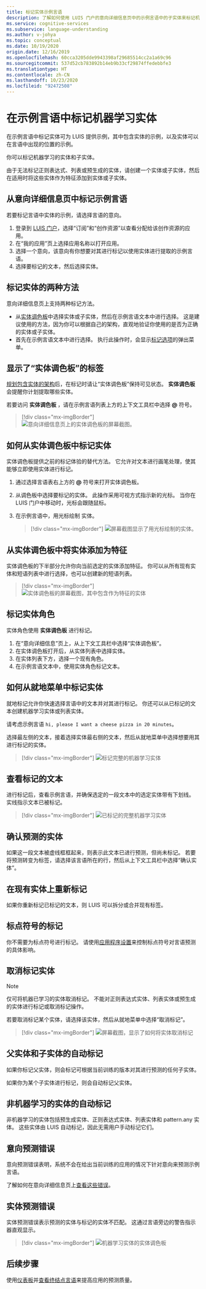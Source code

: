 ```yaml
---
title: 标记实体示例言语
description: 了解如何使用 LUIS 门户的意向详细信息页中的示例言语中的子实体来标记机器学习实体。
ms.service: cognitive-services
ms.subservice: language-understanding
ms.author: v-johya
ms.topic: conceptual
ms.date: 10/19/2020
origin.date: 12/16/2019
ms.openlocfilehash: 60cca3205dde9943398af29685514cc2a1a69c96
ms.sourcegitcommit: 537d52cb783892b14eb9b33cf29874ffedebbfe3
ms.translationtype: HT
ms.contentlocale: zh-CN
ms.lasthandoff: 10/23/2020
ms.locfileid: "92472508"
---
```

# <a name="label-machine-learning-entity-in-an-example-utterance"></a>在示例言语中标记机器学习实体

在示例言语中标记实体可为 LUIS 提供示例，其中包含实体的示例，以及实体可以在言语中出现的位置的示例。

你可以标记机器学习的实体和子实体。

由于无法标记正则表达式、列表或预生成的实体，请创建一个实体或子实体，然后在适用时将这些实体作为特征添加到实体或子实体。

## <a name="label-example-utterances-from-the-intent-detail-page"></a>从意向详细信息页中标记示例言语

若要标记言语中实体的示例，请选择言语的意向。

1. 登录到 [LUIS 门户](https://luis.azure.cn)，选择“订阅”和“创作资源”以查看分配给该创作资源的应用。
1. 在“我的应用”页上选择应用名称以打开应用。
1. 选择一个意向，该意向有你想要对其进行标记以使用实体进行提取的示例言语。
1. 选择要标记的文本，然后选择实体。

## <a name="two-techniques-to-label-entities"></a>标记实体的两种方法

意向详细信息页上支持两种标记方法。
* 从[实体调色板](#label-with-the-entity-palette-visible)中选择实体或子实体，然后在示例言语文本中进行选择。 这是建议使用的方法，因为你可以根据自己的架构，直观地验证你使用的是否为正确的实体或子实体。
* 首先在示例言语文本中进行选择。 执行此操作时，会显示[标记选项](#how-to-label-entity-from-in-place-menu)的弹出菜单。

## <a name="label-with-the-entity-palette-visible"></a>显示了“实体调色板”的标签

[规划包含实体的架构](luis-how-plan-your-app.md)后，在标记时请让“实体调色板”保持可见状态。 **实体调色板** 会提醒你计划提取哪些实体。

若要访问 **实体调色板** ，请在示例言语列表上方的上下文工具栏中选择 **@** 符号。

> [!div class="mx-imgBorder"]
> ![意向详细信息页上的实体调色板的屏幕截图。](./media/label-utterances/entity-palette-from-tool-bar.png)

## <a name="how-to-label-entity-from-entity-palette"></a>如何从实体调色板中标记实体

实体调色板提供之前的标记体验的替代方法。 它允许对文本进行画笔处理，使其能够立即使用实体进行标记。

1. 通过选择言语表右上方的 **@** 符号来打开实体调色板。

2. 从调色板中选择要标记的实体。 此操作采用可视方式指示新的光标。 当你在 LUIS 门户中移动时，光标会跟随鼠标。

3. 在示例言语中，用光标绘制  实体。

    > [!div class="mx-imgBorder"]
    > ![屏幕截图显示了用光标绘制的实体。](./media/label-utterances/example-1-label-machine-learned-entity-palette-label-action.png)

## <a name="adding-entity-as-a-feature-from-the-entity-palette"></a>从实体调色板中将实体添加为特征

实体调色板的下半部分允许你向当前选定的实体添加特征。 你可以从所有现有实体和短语列表中进行选择，也可以创建新的短语列表。

> [!div class="mx-imgBorder"]
> ![实体调色板的屏幕截图，其中包含作为特征的实体](./media/label-utterances/entity-palette-entity-as-a-feature.png)

## <a name="labeling-entity-roles"></a>标记实体角色

实体角色使用 **实体调色板** 进行标记。

1. 在“意向详细信息”页上，从上下文工具栏中选择“实体调色板”。
1. 在实体调色板打开后，从实体列表中选择实体。
1. 在实体列表下方，选择一个现有角色。
1. 在示例言语文本中，使用实体角色标记文本。

## <a name="how-to-label-entity-from-in-place-menu"></a>如何从就地菜单中标记实体

就地标记允许你快速选择言语中的文本并对其进行标记。 你还可以从已标记的文本创建机器学习实体或列表实体。

请考虑示例言语 `hi, please I want a cheese pizza in 20 minutes`。

选择最左侧的文本，接着选择实体最右侧的文本，然后从就地菜单中选择想要用其进行标记的实体。

> [!div class="mx-imgBorder"]
> ![标记完整的机器学习实体](./media/label-utterances/label-steps-in-place-menu.png)

## <a name="review-labeled-text"></a>查看标记的文本

进行标记后，查看示例言语，并确保选定的一段文本中的选定实体带有下划线。 实线指示文本已被标记。

> [!div class="mx-imgBorder"]
> ![已标记的完整机器学习实体](./media/label-utterances/example-1-label-machine-learned-entity-complete-order-labeled.png)

## <a name="confirm-predicted-entity"></a>确认预测的实体

如果这一段文本被虚线框框起来，则表示此文本已进行预测，但尚未标记。 若要将预测转变为标签，请选择该言语所在的行，然后从上下文工具栏中选择“确认实体”。

## <a name="relabeling-over-existing-entities"></a>在现有实体上重新标记

如果你重新标记已标记的文本，则 LUIS 可以拆分或合并现有标签。

## <a name="labeling-for-punctuation"></a>标点符号的标记

你不需要为标点符号进行标记。 请使用[应用程序设置](luis-reference-application-settings.md)来控制标点符号对言语预测的具体影响。

## <a name="unlabel-entities"></a>取消标记实体

> [!NOTE]
> 仅可将机器已学习的实体取消标记。 不能对正则表达式实体、列表实体或预生成的实体进行标记或取消标记操作。

若要取消标记某个实体，请选择该实体，然后从就地菜单中选择“取消标记”。

> [!div class="mx-imgBorder"]
> ![屏幕截图，显示了如何将实体取消标记](./media/label-utterances/unlabel-entity-using-in-place-menu.png)

## <a name="automatic-labeling-for-parent-and-child-entities"></a>父实体和子实体的自动标记

如果你标记父实体，则会标记可根据当前训练的版本对其进行预测的任何子实体。

如果你为某个子实体进行标记，则会自动标记父实体。

## <a name="automatic-labeling-for-non-machine-learned-entities"></a>非机器学习的实体的自动标记

非机器学习的实体包括预生成实体、正则表达式实体、列表实体和 pattern.any 实体。 这些实体由 LUIS 自动标记，因此无需用户手动标记它们。

## <a name="intent-prediction-errors"></a>意向预测错误

意向预测错误表明，系统不会在给出当前训练的应用的情况下针对意向来预测示例言语。

了解如何在意向详细信息页上[查看这些错误](luis-how-to-add-intents.md#intent-prediction-errors)。

## <a name="entity-prediction-errors"></a>实体预测错误

实体预测错误表示预测的实体与标记的实体不匹配。 这通过言语旁边的警告指示器直观显示。

> [!div class="mx-imgBorder"]
> ![机器学习实体的实体调色板](./media/label-utterances/example-utterance-indicates-prediction-error.png)

## <a name="next-steps"></a>后续步骤

使用[仪表板](luis-how-to-use-dashboard.md)并[查看终结点言语](luis-how-to-review-endpoint-utterances.md)来提高应用的预测质量。

